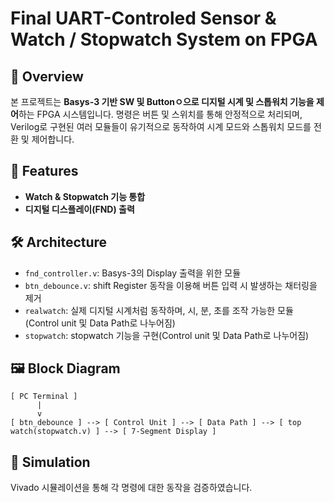 # Final UART-Controled Sensor & Watch / Stopwatch System on FPGA 
## 📝 Overview
본 프로젝트는 **Basys-3 기반 SW 및 Buttonㅇ으로 디지털 시계 및 스톱워치 기능을 제어**하는 FPGA 시스템입니다.
명령은 버튼 및 스위치를 통해 안정적으로 처리되며, Verilog로 구현된 여러 모듈들이 유기적으로 동작하여 시계 모드와 스톱워치 모드를 전환 및 제어합니다.

## 🎯 Features
- **Watch & Stopwatch 기능 통합**
- **디지털 디스플레이(FND) 출력**

## 🛠️ Architecture
- `fnd_controller.v`: Basys-3의 Display 출력을 위한 모듈
- `btn_debounce.v`: shift Register 동작을 이용해 버튼 입력 시 발생하는 채터링을 제거
- `realwatch`: 실제 디지털 시계처럼 동작하며, 시, 분, 초를 조작 가능한 모듈(Control unit 및 Data Path로 나누어짐)
- `stopwatch`: stopwatch 기능을 구현(Control unit 및 Data Path로 나누어짐)

## 🖼️ Block Diagram
```
[ PC Terminal ]
      |
      v
[ btn_debounce ] --> [ Control Unit ] --> [ Data Path ] --> [ top watch(stopwatch.v) ] --> [ 7-Segment Display ]
```

## 🧪 Simulation
Vivado 시뮬레이션을 통해 각 명령에 대한 동작을 검증하였습니다.
